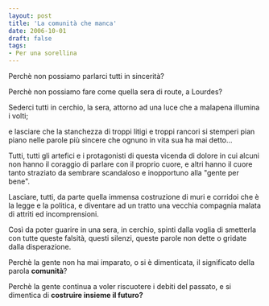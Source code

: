 ```yaml
---
layout: post
title: 'La comunità che manca'
date: 2006-10-01
draft: false
tags: 
- Per una sorellina
---
```


  

Perchè non possiamo parlarci tutti in sincerità?

Perchè non possiamo fare come quella sera di route, a Lourdes?

Sederci tutti in cerchio, la sera, attorno ad una luce che a malapena illumina i volti;

e lasciare che la stanchezza di troppi litigi e troppi rancori si stemperi pian piano nelle parole più sincere che ognuno in vita sua ha mai detto...

Tutti, tutti gli artefici e i protagonisti di questa vicenda di dolore in cui alcuni non hanno il coraggio di parlare con il proprio cuore, e altri hanno il cuore tanto straziato da sembrare scandaloso e inopportuno alla "gente per bene".

Lasciare, tutti, da parte quella immensa costruzione di muri e corridoi che è la legge e la politica, e diventare ad un tratto una vecchia compagnia malata di attriti ed incomprensioni.

Così da poter guarire in una sera, in cerchio, spinti dalla voglia di smetterla con tutte queste falsità, questi silenzi, queste parole non dette o gridate dalla disperazione.

Perchè la gente non ha mai imparato, o si è dimenticata, il significato della parola **comunità**?

Perchè la gente continua a voler riscuotere i debiti del passato, e si dimentica di **costruire insieme il futuro?**
